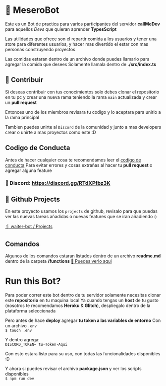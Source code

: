 # 🤖 MeseroBot

Este es un Bot de practica para varios participantes del servidor **callMeDev** para aquellos _Devs_ que quieran aprender **TypesScript**

Las utilidades que ofrece son el repartir comida a los usuarios y tener una store para diferentes usuarios, y hacer mas divertido el estar con mas personas construyendo proyectos

Las comidas estaran dentro de un archivo donde puedes llamarlo para agregar la comida que desees
Solamente llamala dentro de **./src/index.ts**
## 📌 Contribuir

Si deseas contribuir con tus conocimientos solo debes clonar el repositorio en tu pc y crear una nueva rama teniendo la rama `main` actualizada y crear un **pull request**

Entonces uno de los miembros revisara tu codigo y lo aceptara para unirlo a la rama principal

Tambien puedes unirte al `Discord` de la comunidad y junto a mas developers crear o unirte a mas proyectos como este :D

## Codigo de Conducta

Antes de hacer cualquier cosa te recomendamos leer el [codigo de conducta](./Code-Of-Conduct.md)
Para evitar errores y cosas extrañas al hacer tu **pull request** o agregar alguna feature
### 🚀 Discord: https://discord.gg/RTdXPfbz3K

## 📑 Github Projects

En este proyecto usamos los `projects` de github, revisalo para que puedas ver las nuevas tareas añadidas o nuevas features que se iran añadiendo :)

[🖇 waiter-bot / Projects](https://github.com/callMe-Dev/mesero-bot/projects)

## Comandos

Algunos de los comandos estaran listados dentro de un archivo **readme.md** dentro de la carpeta **/functions**
[📑 Puedes verlo aqui](./src/functions/README.md)

# Run this Bot?

Para poder correr este bot dentro de tu servidor solamente necesitas clonar este **repositorio** en tu maquina local
Ya cuando tengas un **host** de tu gusto (nosotros te recomendamos **Heroku** & **Glitch**), despliegalo dentro de la plataforma seleccionada

Pero antes de hace **deploy** agregar **tu token a las variables de entorno**
Con un archivo `.env`
<br />
<code>$ touch .env</code>

Y dentro agrega:
<br />
`DISCORD_TOKEN= tu-Token-Aqui`

Con esto estara listo para su uso, con todas las funcionalidades disponibles :D

Y ahora si puedes revisar el archivo **package.json** y ver los scripts disponibles
<br />
`$ npm run dev`